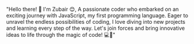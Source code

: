 "Hello there! 
👋 I'm Zubair 😊, 
A passionate coder who embarked on an exciting journey with JavaScript, my first programming language.
Eager to unravel the endless possibilities of coding, I love diving into new projects and learning every step of the way.
Let's join forces and bring innovative ideas to life through the magic of code! 💻🚀"

